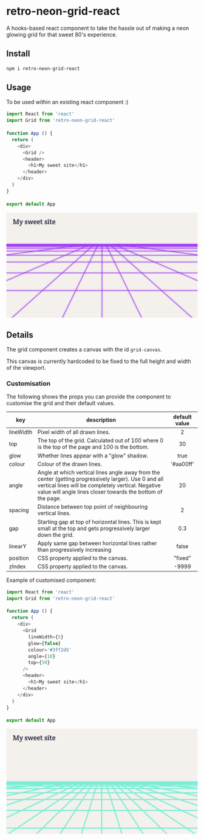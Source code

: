 # retro-neon-grid-react

A hooks-based react component to take the hassle out of making a neon glowing grid for that sweet 80's experience.

## Install

```sh
npm i retro-neon-grid-react
```

## Usage

To be used within an existing react component :)

```js
import React from 'react'
import Grid from 'retro-neon-grid-react'

function App () {
  return (
    <div>
      <Grid />
      <header>
        <h1>My sweet site</h1>
      </header>
    </div>
  )
}

export default App
```

![grid covers the lower two thirds of the image, angled vertical lines get closer together as they near the highest horizontal line and all lines are purple in colour with faint outline](https://github.com/kelly-keating/retro-neon-grid-react/blob/main/images/default.png)

## Details

The grid component creates a canvas with the id `grid-canvas`.

This canvas is currently hardcoded to be fixed to the full height and width of the viewport.

### Customisation

The following shows the props you can provide the component to customise the grid and their default values.

| key | description | default value |
|---|---|:-:|
| lineWidth | Pixel width of all drawn lines. | 2 |
| top | The top of the grid. Calculated out of 100 where 0 is the top of the page and 100 is the bottom.| 30 |
| glow | Whether lines appear with a "glow" shadow. | true |
| colour | Colour of the drawn lines. | '#aa00ff' |
| angle | Angle at which vertical lines angle away from the center (getting progressively larger). Use 0 and all vertical lines will be completely vertical. Negative value will angle lines closer towards the bottom of the page. | 20 |
| spacing | Distance between top point of neighbouring vertical lines. | 2 |
| gap | Starting gap at top of horizontal lines. This is kept small at the top and gets progressively larger down the grid. | 0.3 |
| linearY | Apply same gap between horizontal lines rather than progressively increasing | false |
| position | CSS property applied to the canvas. | "fixed" |
| zIndex |  CSS property applied to the canvas. | -9999 |

Example of customised component:
```js
import React from 'react'
import Grid from 'retro-neon-grid-react'

function App () {
  return (
    <div>
      <Grid 
        lineWidth={5}
        glow={false}
        colour='#3ff2d5' 
        angle={10} 
        top={50} 
      />
      <header>
        <h1>My sweet site</h1>
      </header>
    </div>
  )
}

export default App
```

![grid covers the lower half of the image, vertical lines appear closer together and all lines are mint in colour](https://github.com/kelly-keating/retro-neon-grid-react/blob/main/images/example.png)
